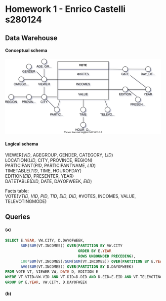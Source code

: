 # Homework 1 - Enrico Castelli s280124

## Data Warehouse

#### Conceptual schema

![conceptual](HW1/conceptual_schema.svg)

#### Logical schema

VIEWER(_VID_, AGEGROUP, GENDER, CATEGORY, _LID_)  
LOCATION(_LID_, CITY, PROVINCE, REGION)  
PARTICIPANT(_PID_, PARTICIPANTNAME, _LID_)  
TIMETABLE(_TID_, TIME, HOUROFDAY)  
EDITION(_EID_, PRESENTER, YEAR)  
DATETABLE(_DID_, DATE, DAYOFWEEK, _EID_)  

Facts table:  
VOTE(_VTID_, _VID_, _PID_, _TID_, _EID_, _DID_, #VOTES, INCOMES, VALUE, TELEVOTINGMODE)

## Queries

#### (a)

```sql
SELECT E.YEAR, VW.CITY, D.DAYOFWEEK,
       SUM(SUM(VT.INCOMES)) OVER(PARTITION BY VW.CITY 
                                 ORDER BY E.YEAR
                                 ROWS UNBOUNDED PRECEDING),
       100*SUM(VT.INCOMES)/SUM(SUM(VT.INCOMES)) OVER(PARTITION BY E.YEAR),
       AVG(SUM(VT.INCOMES)) OVER(PARTITION BY D.DAYOFWEEK)
FROM VOTE VT, VIEWER VW, DATE D, EDITION E
WHERE VT.VTID=VW.VID AND VT.DID=D.DID AND D.EID=E.EID AND VT.TELEVOTINGMODE="Instagram"
GROUP BY E.YEAR, VW.CITY, D.DAYOFWEEK
```

#### (b)